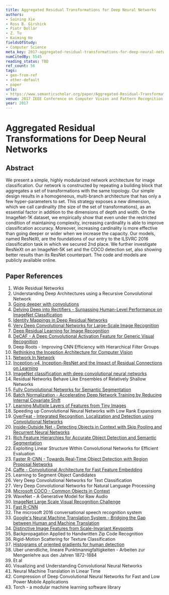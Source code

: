 ```yaml
---
title: Aggregated Residual Transformations for Deep Neural Networks
authors:
- Saining Xie
- Ross B. Girshick
- Piotr Dollár
- Z. Tu
- Kaiming He
fieldsOfStudy:
- Computer Science
meta_key: 2017-aggregated-residual-transformations-for-deep-neural-networks
numCitedBy: 5545
reading_status: TBD
ref_count: 56
tags:
- gen-from-ref
- other-default
- paper
urls:
- https://www.semanticscholar.org/paper/Aggregated-Residual-Transformations-for-Deep-Neural-Xie-Girshick/f6e0856b4a9199fa968ac00da612a9407b5cb85c?sort=total-citations
venue: 2017 IEEE Conference on Computer Vision and Pattern Recognition (CVPR)
year: 2017
---
```


# Aggregated Residual Transformations for Deep Neural Networks

## Abstract

We present a simple, highly modularized network architecture for image classification. Our network is constructed by repeating a building block that aggregates a set of transformations with the same topology. Our simple design results in a homogeneous, multi-branch architecture that has only a few hyper-parameters to set. This strategy exposes a new dimension, which we call cardinality (the size of the set of transformations), as an essential factor in addition to the dimensions of depth and width. On the ImageNet-1K dataset, we empirically show that even under the restricted condition of maintaining complexity, increasing cardinality is able to improve classification accuracy. Moreover, increasing cardinality is more effective than going deeper or wider when we increase the capacity. Our models, named ResNeXt, are the foundations of our entry to the ILSVRC 2016 classification task in which we secured 2nd place. We further investigate ResNeXt on an ImageNet-5K set and the COCO detection set, also showing better results than its ResNet counterpart. The code and models are publicly available online.

## Paper References

1. Wide Residual Networks
2. Understanding Deep Architectures using a Recursive Convolutional Network
3. [Going deeper with convolutions](2015-going-deeper-with-convolutions)
4. [Delving Deep into Rectifiers - Surpassing Human-Level Performance on ImageNet Classification](2015-delving-deep-into-rectifiers-surpassing-human-level-performance-on-imagenet-classification)
5. [Identity Mappings in Deep Residual Networks](2016-identity-mappings-in-deep-residual-networks)
6. [Very Deep Convolutional Networks for Large-Scale Image Recognition](2014-vggnet.md)
7. [Deep Residual Learning for Image Recognition](2015-resnet.md)
8. [DeCAF - A Deep Convolutional Activation Feature for Generic Visual Recognition](2014-decaf-a-deep-convolutional-activation-feature-for-generic-visual-recognition)
9. Deep Roots - Improving CNN Efficiency with Hierarchical Filter Groups
10. [Rethinking the Inception Architecture for Computer Vision](2016-rethinking-the-inception-architecture-for-computer-vision)
11. [Network In Network](2014-network-in-network)
12. [Inception-v4, Inception-ResNet and the Impact of Residual Connections on Learning](2017-inception-v4-inception-resnet-and-the-impact-of-residual-connections-on-learning)
13. [ImageNet classification with deep convolutional neural networks](2012-alexnet.md)
14. Residual Networks Behave Like Ensembles of Relatively Shallow Networks
15. [Fully Convolutional Networks for Semantic Segmentation](2017-fully-convolutional-networks-for-semantic-segmentation)
16. [Batch Normalization - Accelerating Deep Network Training by Reducing Internal Covariate Shift](2015-batch-normalization-accelerating-deep-network-training-by-reducing-internal-covariate-shift)
17. [Learning Multiple Layers of Features from Tiny Images](2009-learning-multiple-layers-of-features-from-tiny-images)
18. Speeding up Convolutional Neural Networks with Low Rank Expansions
19. [OverFeat - Integrated Recognition, Localization and Detection using Convolutional Networks](2014-overfeat-integrated-recognition-localization-and-detection-using-convolutional-networks)
20. [Inside-Outside Net - Detecting Objects in Context with Skip Pooling and Recurrent Neural Networks](2016-inside-outside-net-detecting-objects-in-context-with-skip-pooling-and-recurrent-neural-networks)
21. [Rich Feature Hierarchies for Accurate Object Detection and Semantic Segmentation](2014-rich-feature-hierarchies-for-accurate-object-detection-and-semantic-segmentation)
22. Exploiting Linear Structure Within Convolutional Networks for Efficient Evaluation
23. [Faster R-CNN - Towards Real-Time Object Detection with Region Proposal Networks](2015-faster-r-cnn.md)
24. [Caffe - Convolutional Architecture for Fast Feature Embedding](2014-caffe-convolutional-architecture-for-fast-feature-embedding)
25. Learning to Segment Object Candidates
26. Very Deep Convolutional Networks for Text Classification
27. Very Deep Convolutional Networks for Natural Language Processing
28. [Microsoft COCO - Common Objects in Context](2014-microsoft-coco-common-objects-in-context)
29. WaveNet - A Generative Model for Raw Audio
30. [ImageNet Large Scale Visual Recognition Challenge](2015-imagenet-large-scale-visual-recognition-challenge)
31. [Fast R-CNN](2015-fast-r-cnn)
32. The microsoft 2016 conversational speech recognition system
33. [Google's Neural Machine Translation System - Bridging the Gap between Human and Machine Translation](2016-google-s-neural-machine-translation-system-bridging-the-gap-between-human-and-machine-translation)
34. [Distinctive Image Features from Scale-Invariant Keypoints](2004-distinctive-image-features-from-scale-invariant-keypoints)
35. Backpropagation Applied to Handwritten Zip Code Recognition
36. Rigid-Motion Scattering for Texture Classification
37. [Histograms of oriented gradients for human detection](2005-histograms-of-oriented-gradients-for-human-detection)
38. Uber unendliche, lineare Punktmannigfaltigkeiten - Arbeiten zur Mengenlehre aus den Jahren 1872-1884
39. Et al
40. Visualizing and Understanding Convolutional Neural Networks
41. Neural Machine Translation in Linear Time
42. Compression of Deep Convolutional Neural Networks for Fast and Low Power Mobile Applications
43. Torch - a modular machine learning software library

